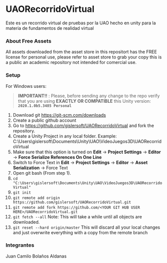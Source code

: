 # UAORecorridoVirtual
Este es un recorrido virtual de pruebas por la UAO hecho en unity para la materia de fundamentos de realidad virtual

### About Free Assets
All assets downloaded from the asset store in this repositort has the FREE license for personal use, please refer to asset store to grab your copy this is a public an academic repository not intended for comercial use.

### Setup

For Windows users:

> **IMPORTANT!!** : Please, before sending any change to the repo verify that you are using **EXACTLY OR COMPATIBLE** this Unity version: **``` 2020.1.0b5.3485 Personal ```**

1. Download git https://git-scm.com/downloads
2. Create a public github account
3. Go to https://github.com/gislersoft/UAORecorridoVirtual and fork the repository.
4. Create a Unity Project in any local folder. Example: C:\Users\gislersoft\Documents\Unity\UAO\VideoJuegos3D\UAORecorridoVirtual
5. Make sure that this option is turned on **Edit** → **Project Settings** → **Editor** → **Force Serialize References On One Line**
6. Switch to Force Text in **Edit** → **Project Settings** → **Editor** → **Asset Serialization** → Force Text
7. Open git bash (From step 1).
8. ``` cd "C:\Users\gislersoft\Documents\Unity\UAO\VideoJuegos3D\UAORecorridoVirtual" ```
9. ``` git init ```
10. ``` git remote add origin https://github.com/gislersoft/UAORecorridoVirtual.git ```
11. ``` git remote add fork https://github.com/<YOUR GIT HUB USER HERE>/UAORecorridoVirtual.git ```
12. ``` git fetch --all ``` Note: This will take a while until all objects are downloaded.
13. ``` git reset --hard origin/master ``` This will discard all your local changes and just overwrite everything with a copy from the remote branch

### Integrantes
Juan Camilo Bolaños Aldanas